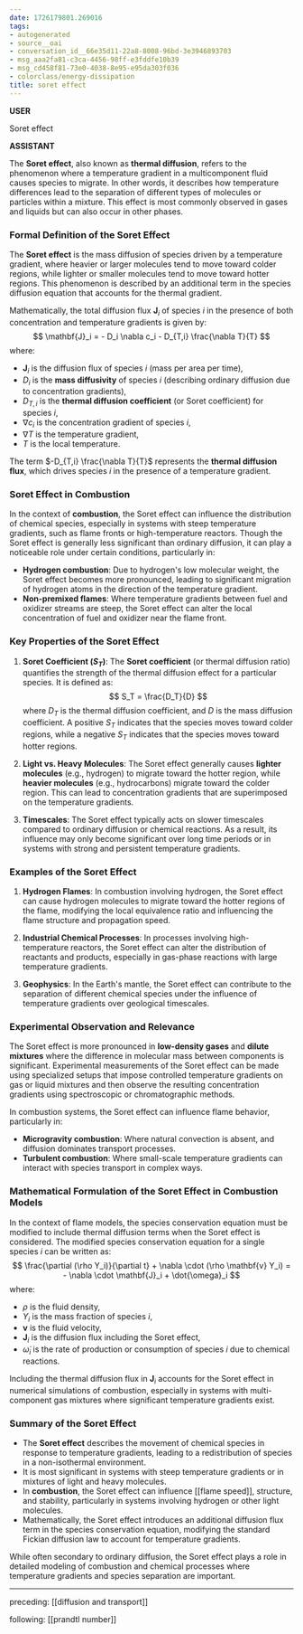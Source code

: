```yaml
---
date: 1726179801.269016
tags:
- autogenerated
- source__oai
- conversation_id__66e35d11-22a8-8008-96bd-3e3946893703
- msg_aaa2fa81-c3ca-4456-98ff-e3fddfe10b39
- msg_cd458f81-73e0-4038-8e95-e95da303f036
- colorclass/energy-dissipation
title: soret effect
---
```


**USER**

Soret effect


**ASSISTANT**

The **Soret effect**, also known as **thermal diffusion**, refers to the phenomenon where a temperature gradient in a multicomponent fluid causes species to migrate. In other words, it describes how temperature differences lead to the separation of different types of molecules or particles within a mixture. This effect is most commonly observed in gases and liquids but can also occur in other phases.

### Formal Definition of the Soret Effect

The **Soret effect** is the mass diffusion of species driven by a temperature gradient, where heavier or larger molecules tend to move toward colder regions, while lighter or smaller molecules tend to move toward hotter regions. This phenomenon is described by an additional term in the species diffusion equation that accounts for the thermal gradient.

Mathematically, the total diffusion flux $\mathbf{J}_i$ of species $i$ in the presence of both concentration and temperature gradients is given by:
$$
\mathbf{J}_i = - D_i \nabla c_i - D_{T,i} \frac{\nabla T}{T}
$$
where:
- $\mathbf{J}_i$ is the diffusion flux of species $i$ (mass per area per time),
- $D_i$ is the **mass diffusivity** of species $i$ (describing ordinary diffusion due to concentration gradients),
- $D_{T,i}$ is the **thermal diffusion coefficient** (or Soret coefficient) for species $i$,
- $\nabla c_i$ is the concentration gradient of species $i$,
- $\nabla T$ is the temperature gradient,
- $T$ is the local temperature.

The term $-D_{T,i} \frac{\nabla T}{T}$ represents the **thermal diffusion flux**, which drives species $i$ in the presence of a temperature gradient.

### Soret Effect in Combustion

In the context of **combustion**, the Soret effect can influence the distribution of chemical species, especially in systems with steep temperature gradients, such as flame fronts or high-temperature reactors. Though the Soret effect is generally less significant than ordinary diffusion, it can play a noticeable role under certain conditions, particularly in:
- **Hydrogen combustion**: Due to hydrogen's low molecular weight, the Soret effect becomes more pronounced, leading to significant migration of hydrogen atoms in the direction of the temperature gradient.
- **Non-premixed flames**: Where temperature gradients between fuel and oxidizer streams are steep, the Soret effect can alter the local concentration of fuel and oxidizer near the flame front.

### Key Properties of the Soret Effect

1. **Soret Coefficient ($S_T$)**:
   The **Soret coefficient** (or thermal diffusion ratio) quantifies the strength of the thermal diffusion effect for a particular species. It is defined as:
   $$
   S_T = \frac{D_T}{D}
   $$
   where $D_T$ is the thermal diffusion coefficient, and $D$ is the mass diffusion coefficient. A positive $S_T$ indicates that the species moves toward colder regions, while a negative $S_T$ indicates that the species moves toward hotter regions.

2. **Light vs. Heavy Molecules**:
   The Soret effect generally causes **lighter molecules** (e.g., hydrogen) to migrate toward the hotter region, while **heavier molecules** (e.g., hydrocarbons) migrate toward the colder region. This can lead to concentration gradients that are superimposed on the temperature gradients.

3. **Timescales**:
   The Soret effect typically acts on slower timescales compared to ordinary diffusion or chemical reactions. As a result, its influence may only become significant over long time periods or in systems with strong and persistent temperature gradients.

### Examples of the Soret Effect

1. **Hydrogen Flames**:
   In combustion involving hydrogen, the Soret effect can cause hydrogen molecules to migrate toward the hotter regions of the flame, modifying the local equivalence ratio and influencing the flame structure and propagation speed.

2. **Industrial Chemical Processes**:
   In processes involving high-temperature reactors, the Soret effect can alter the distribution of reactants and products, especially in gas-phase reactions with large temperature gradients.

3. **Geophysics**:
   In the Earth's mantle, the Soret effect can contribute to the separation of different chemical species under the influence of temperature gradients over geological timescales.

### Experimental Observation and Relevance

The Soret effect is more pronounced in **low-density gases** and **dilute mixtures** where the difference in molecular mass between components is significant. Experimental measurements of the Soret effect can be made using specialized setups that impose controlled temperature gradients on gas or liquid mixtures and then observe the resulting concentration gradients using spectroscopic or chromatographic methods.

In combustion systems, the Soret effect can influence flame behavior, particularly in:
- **Microgravity combustion**: Where natural convection is absent, and diffusion dominates transport processes.
- **Turbulent combustion**: Where small-scale temperature gradients can interact with species transport in complex ways.

### Mathematical Formulation of the Soret Effect in Combustion Models

In the context of flame models, the species conservation equation must be modified to include thermal diffusion terms when the Soret effect is considered. The modified species conservation equation for a single species $i$ can be written as:
$$
\frac{\partial (\rho Y_i)}{\partial t} + \nabla \cdot (\rho \mathbf{v} Y_i) = - \nabla \cdot \mathbf{J}_i + \dot{\omega}_i
$$
where:
- $\rho$ is the fluid density,
- $Y_i$ is the mass fraction of species $i$,
- $\mathbf{v}$ is the fluid velocity,
- $\mathbf{J}_i$ is the diffusion flux including the Soret effect,
- $\dot{\omega}_i$ is the rate of production or consumption of species $i$ due to chemical reactions.

Including the thermal diffusion flux in $\mathbf{J}_i$ accounts for the Soret effect in numerical simulations of combustion, especially in systems with multi-component gas mixtures where significant temperature gradients exist.

### Summary of the Soret Effect

- The **Soret effect** describes the movement of chemical species in response to temperature gradients, leading to a redistribution of species in a non-isothermal environment.
- It is most significant in systems with steep temperature gradients or in mixtures of light and heavy molecules.
- In **combustion**, the Soret effect can influence [[flame speed]], structure, and stability, particularly in systems involving hydrogen or other light molecules.
- Mathematically, the Soret effect introduces an additional diffusion flux term in the species conservation equation, modifying the standard Fickian diffusion law to account for temperature gradients.

While often secondary to ordinary diffusion, the Soret effect plays a role in detailed modeling of combustion and chemical processes where temperature gradients and species separation are important.


---

preceding: [[diffusion and transport]]  


following: [[prandtl number]]